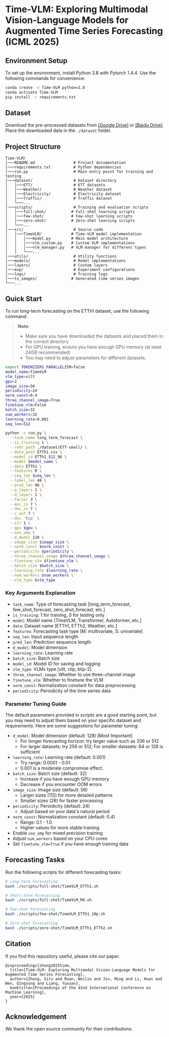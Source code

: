# Time-VLM: Exploring Multimodal Vision-Language Models for Augmented Time Series Forecasting (ICML 2025)

## Environment Setup
To set up the environment, install Python 3.8 with Pytorch 1.4.4. Use the following commands for convenience:
```bash
conda create -n Time-VLM python=3.8
conda activate Time-VLM
pip install -r requirements.txt
```

## Dataset
Download the pre-processed datasets from [[Google Drive]](https://drive.google.com/drive/folders/13Cg1KYOlzM5C7K8gK8NfC-F3EYxkM3D2?usp=sharing) or [[Baidu Drive]](https://pan.baidu.com/s/1r3KhGd0Q9PJIUZdfEYoymg?pwd=i9iy). Place the downloaded data in the `./dataset` folder.

## Project Structure
```
Time-VLM/
│───README.md                 # Project documentation
│───requirements.txt          # Python dependencies
│───run.py                    # Main entry point for training and testing
│───dataset/                  # Dataset directory
│   │───ETT/                  # ETT datasets
│   │───Weather/              # Weather dataset
│   │───Electricity/          # Electricity dataset
│   │───Traffic/              # Traffic dataset
│   └───...
│───scripts/                  # Training and evaluation scripts
│   │───full-shot/           # Full-shot learning scripts
│   │───few-shot/            # Few-shot learning scripts
│   │───zero-shot/           # Zero-shot learning scripts
│   └───...
│───src/                      # Source code
│   │───TimeVLM/             # Time-VLM model implementation
│   │   │───model.py         # Main model architecture
│   │   │───vlm_custom.py    # Custom VLM implementations
│   │   │───vlm_manager.py   # VLM manager for different types
│   │   └───...
│───utils/                    # Utility functions
│───models/                   # Model implementations
│───layers/                   # Custom layers
│───exp/                      # Experiment configurations
│───logs/                     # Training logs
│───ts_images/               # Generated time series images
└───...
```

## Quick Start
To run long-term forecasting on the ETTh1 dataset, use the following command:

> **Note**: 
> - Make sure you have downloaded the datasets and placed them in the correct directory
> - For GPU training, ensure you have enough GPU memory (at least 24GB recommended)
> - You may need to adjust parameters for different datasets.

```bash
export TOKENIZERS_PARALLELISM=false
model_name=TimeVLM
vlm_type=vilt
gpu=2
image_size=56
periodicity=24
norm_const=0.4
three_channel_image=True
finetune_vlm=False
batch_size=32
num_workers=32
learning_rate=0.001
seq_len=512

python -u run.py \
  --task_name long_term_forecast \
  --is_training 1 \
  --root_path ./dataset/ETT-small/ \
  --data_path ETTh1.csv \
  --model_id ETTh1_512_96 \
  --model $model_name \
  --data ETTh1 \
  --features M \
  --seq_len $seq_len \
  --label_len 48 \
  --pred_len 96 \
  --e_layers 2 \
  --d_layers 1 \
  --factor 3 \
  --enc_in 7 \
  --dec_in 7 \
  --c_out 7 \
  --des 'Exp' \
  --itr 1 \
  --gpu $gpu \
  --use_amp \
  --d_model 128 \
  --image_size $image_size \
  --norm_const $norm_const \
  --periodicity $periodicity \
  --three_channel_image $three_channel_image \
  --finetune_vlm $finetune_vlm \
  --batch_size $batch_size \
  --learning_rate $learning_rate \
  --num_workers $num_workers \
  --vlm_type $vlm_type
```

### Key Arguments Explanation
- `task_name`: Type of forecasting task [long_term_forecast, few_shot_forecast, zero_shot_forecast, etc.]
- `is_training`: 1 for training, 0 for testing only
- `model`: Model name [TimeVLM, Transformer, Autoformer, etc.]
- `data`: Dataset name [ETTh1, ETTh2, Weather, etc.]
- `features`: Forecasting task type [M: multivariate, S: univariate]
- `seq_len`: Input sequence length
- `pred_len`: Prediction sequence length
- `d_model`: Model dimension
- `learning_rate`: Learning rate
- `batch_size`: Batch size
- `model_id`: Model ID for saving and logging
- `vlm_type`: VLMs type [vilt, clip, blip-2]
- `three_channel_image`: Whether to use three-channel image
- `finetune_vlm`: Whether to finetune the VLM
- `norm_const`: Normalization constant for data preprocessing
- `periodicity`: Periodicity of the time series data

### Parameter Tuning Guide
The default parameters provided in scripts are a good starting point, but you may need to adjust them based on your specific dataset and requirements. Here are some suggestions for parameter tuning:
   - `d_model`: Model dimension (default: 128) [Most Important]
     - For longer forecasting horizon: try larger value such as 336 or 512
     - For larger datasets: try 256 or 512; For smaller datasets: 64 or 128 is sufficient
   - `learning_rate`: Learning rate (default: 0.001)
     - Try range: 0.0001 - 0.01
     - 0.001 is a moderate compromise effect.
   - `batch_size`: Batch size (default: 32)
     - Increase if you have enough GPU memory
     - Decrease if you encounter OOM errors
   - `image_size`: Image size (default: 56)
     - Larger sizes (112) for more detailed patterns
     - Smaller sizes (28) for faster processing
   - `periodicity`: Periodicity (default: 24)
     - Adjust based on your data's natural period
   - `norm_const`: Normalization constant (default: 0.4)
     - Range: 0.1 - 1.0
     - Higher values for more stable training
   - Enable `use_amp` for mixed precision training
   - Adjust `num_workers` based on your CPU cores
   - Set `finetune_vlm=True` if you have enough training data

## Forecasting Tasks
Run the following scripts for different forecasting tasks:
```bash
# Long-term Forecasting
bash ./scripts/full-shot/TimeVLM_ETTh1.sh

# Short-term Forecasting
bash ./scripts/full-shot/TimeVLM_M4.sh

# Few-shot Forecasting
bash ./scripts/few-shot/TimeVLM_ETTh1_10p.sh

# Zero-shot Forecasting
bash ./scripts/zero-shot/TimeVLM_ETTh1_ETTh2.sh
```

## Citation
If you find this repository useful, please cite our paper.
```
@inproceedings{zhong2025time,
  title={Time-VLM: Exploring Multimodal Vision-Language Models for Augmented Time Series Forecasting},
  author={Zhong, Siru and Ruan, Weilin and Jin, Ming and Li, Huan and Wen, Qingsong and Liang, Yuxuan},
  booktitle={Proceedings of the 42nd International Conference on Machine Learning},
  year={2025}
}
```

## Acknowledgement
We thank the open source community for their contributions.